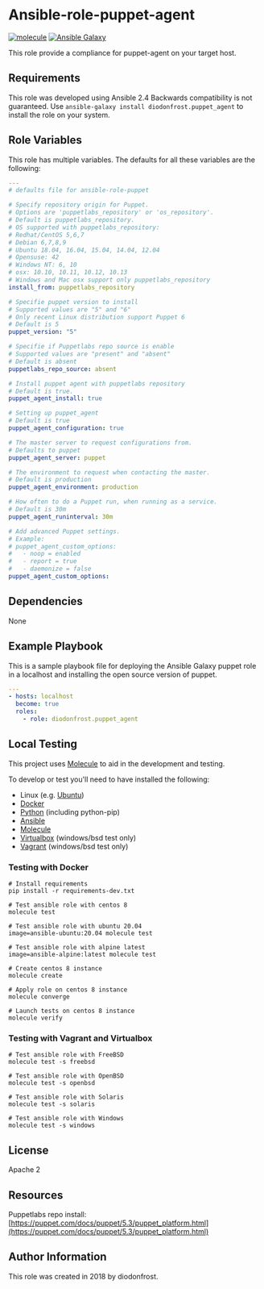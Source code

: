 # Ansible-role-puppet-agent

[![molecule](https://github.com/diodonfrost/ansible-role-puppet-agent/workflows/molecule/badge.svg)](https://github.com/diodonfrost/ansible-role-puppet-agent/actions)
[![Ansible Galaxy](https://img.shields.io/badge/galaxy-diodonfrost.puppet_agent-660198.svg)](https://galaxy.ansible.com/diodonfrost/puppet_agent)


This role provide a compliance for puppet-agent on your target host.

## Requirements

This role was developed using Ansible 2.4 Backwards compatibility is not guaranteed.
Use `ansible-galaxy install diodonfrost.puppet_agent` to install the role on your system.

## Role Variables

This role has multiple variables. The defaults for all these variables are the following:

```yaml
---
# defaults file for ansible-role-puppet

# Specify repository origin for Puppet.
# Options are 'puppetlabs_repository' or 'os_repository'.
# Default is puppetlabs_repository.
# OS supported with puppetlabs_repository:
# Redhat/CentOS 5,6,7
# Debian 6,7,8,9
# Ubuntu 18.04, 16.04, 15.04, 14.04, 12.04
# Opensuse: 42
# Windows NT: 6, 10
# osx: 10.10, 10.11, 10.12, 10.13
# Windows and Mac osx support only puppetlabs_repository
install_from: puppetlabs_repository

# Specifie puppet version to install
# Supported values are "5" and "6"
# Only recent Linux distribution support Puppet 6
# Default is 5
puppet_version: "5"

# Specifie if Puppetlabs repo source is enable
# Supported values are "present" and "absent"
# Default is absent
puppetlabs_repo_source: absent

# Install puppet agent with puppetlabs repository
# Default is true.
puppet_agent_install: true

# Setting up puppet_agent
# Default is true
puppet_agent_configuration: true

# The master server to request configurations from.
# Defaults to puppet
puppet_agent_server: puppet

# The environment to request when contacting the master.
# Default is production
puppet_agent_environment: production

# How often to do a Puppet run, when running as a service.
# Default is 30m
puppet_agent_runinterval: 30m

# Add advanced Puppet settings.
# Example:
# puppet_agent_custom_options:
#   - noop = enabled
#   - report = true
#   - daemonize = false
puppet_agent_custom_options:
```

## Dependencies

None

## Example Playbook

This is a sample playbook file for deploying the Ansible Galaxy puppet role in a localhost and installing the open source version of puppet.

```yaml
---
- hosts: localhost
  become: true
  roles:
    - role: diodonfrost.puppet_agent
```

## Local Testing

This project uses [Molecule](http://molecule.readthedocs.io/) to aid in the
development and testing.

To develop or test you'll need to have installed the following:

* Linux (e.g. [Ubuntu](http://www.ubuntu.com/))
* [Docker](https://www.docker.com/)
* [Python](https://www.python.org/) (including python-pip)
* [Ansible](https://www.ansible.com/)
* [Molecule](http://molecule.readthedocs.io/)
* [Virtualbox](https://www.virtualbox.org/) (windows/bsd test only)
* [Vagrant](https://www.vagrantup.com/downloads.html) (windows/bsd test only)

### Testing with Docker

```shell
# Install requirements
pip install -r requirements-dev.txt

# Test ansible role with centos 8
molecule test

# Test ansible role with ubuntu 20.04
image=ansible-ubuntu:20.04 molecule test

# Test ansible role with alpine latest
image=ansible-alpine:latest molecule test

# Create centos 8 instance
molecule create

# Apply role on centos 8 instance
molecule converge

# Launch tests on centos 8 instance
molecule verify
```

### Testing with Vagrant and Virtualbox

```shell
# Test ansible role with FreeBSD
molecule test -s freebsd

# Test ansible role with OpenBSD
molecule test -s openbsd

# Test ansible role with Solaris
molecule test -s solaris

# Test ansible role with Windows
molecule test -s windows
```

## License

Apache 2

## Resources

Puppetlabs repo install: [https://puppet.com/docs/puppet/5.3/puppet_platform.html](https://puppet.com/docs/puppet/5.3/puppet_platform.html)

## Author Information

This role was created in 2018 by diodonfrost.
